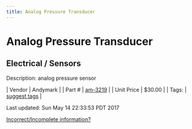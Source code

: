 ```yaml
---
title: Analog Pressure Transducer
---
```


# Analog Pressure Transducer
## Electrical / Sensors
Description: 	analog pressure sensor 

| Vendor | Andymark | 
| Part # | [am-3219](http://www.andymark.com/product-p/am-3219.htm) | 
| Unit Price | $30.00 | 
| Tags: | [suggest tags](https://docs.google.com/forms/d/e/1FAIpQLSeWyY8v3RgOty-MyWmh9U0iivNYN_molChYyS-0U-o-kOAv_g/viewform) | 

Last updated: Sun May 14 22:33:53 PDT 2017

 [Incorrect/Incomplete information?](https://docs.google.com/forms/d/e/1FAIpQLSeWyY8v3RgOty-MyWmh9U0iivNYN_molChYyS-0U-o-kOAv_g/viewform)